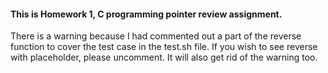 #### This is Homework 1, C programming pointer review assignment.

There is a warning because I had commented out a part of the reverse function to cover the test case in the test.sh file.
If you wish to see reverse with placeholder, please uncomment. It will also get rid of the warning too.



